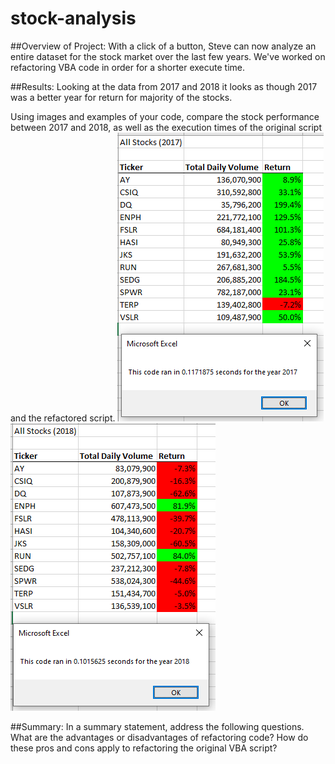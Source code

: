# stock-analysis

##Overview of Project: 
With a click of a button, Steve can now analyze an entire dataset for the stock market over the last few years. We've worked on refactoring VBA code in order for a shorter execute time.  

##Results: 
Looking at the data from 2017 and 2018 it looks as though 2017 was a better year for return for majority of the stocks. 


Using images and examples of your code, compare the stock performance between 2017 and 2018, as well as the execution times of the original script and the refactored script.
![VBA_Challenge_2017.png](Resources/VBA_Challenge_2017.png)
![VBA_Challenge_2018.png](Resources/VBA_Challenge_2018.PNG)


##Summary: In a summary statement, address the following questions.
What are the advantages or disadvantages of refactoring code?
How do these pros and cons apply to refactoring the original VBA script?

